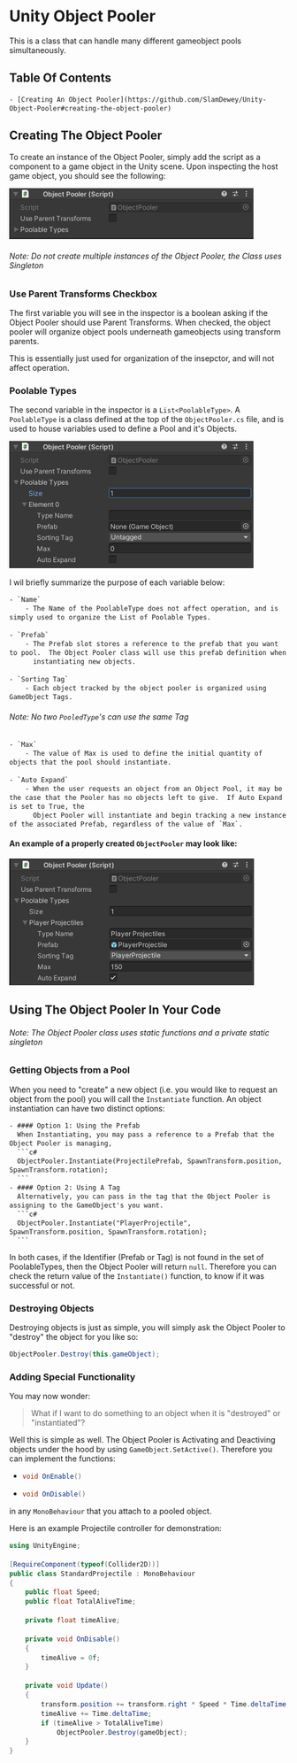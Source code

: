 # Unity Object Pooler

This is a class that can handle many different gameobject pools simultaneously.

## Table Of Contents
    - [Creating An Object Pooler](https://github.com/SlamDewey/Unity-Object-Pooler#creating-the-object-pooler)

## Creating The Object Pooler

To create an instance of the Object Pooler, simply add the script as a component to a game object in the Unity scene.
Upon inspecting the host game object, you should see the following:

![A blank object pooler](/images/1.png)

###### _Note: Do not create multiple instances of the Object Pooler, the Class uses Singleton_

### Use Parent Transforms Checkbox
The first variable you will see in the inspector is a boolean asking if the Object Pooler should use Parent Transforms.
When checked, the object pooler will organize object pools underneath gameobjects using transform parents.  

This is essentially just used for organization of the insepctor, and will not affect operation.

### Poolable Types
The second variable in the inspector is a `List<PoolableType>`. A `PoolableType` is a class defined at the top of the `ObjectPooler.cs`
file, and is used to house variables used to define a Pool and it's Objects.

![Creating the first PoolableType](/images/2.png)

I wil briefly summarize the purpose of each variable below:

    - `Name`
        - The Name of the PoolableType does not affect operation, and is simply used to organize the List of Poolable Types.

    - `Prefab`
        - The Prefab slot stores a reference to the prefab that you want to pool.  The Object Pooler class will use this prefab definition when
          instantiating new objects.

    - `Sorting Tag`
        - Each object tracked by the object pooler is organized using GameObject Tags.

###### _Note: No two `PooledType`'s can use the same Tag_
    - `Max`
        - The value of Max is used to define the initial quantity of objects that the pool should instantiate.
        
    - `Auto Expand`
        - When the user requests an object from an Object Pool, it may be the case that the Pooler has no objects left to give.  If Auto Expand is set to True, the 
          Object Pooler will instantiate and begin tracking a new instance of the associated Prefab, regardless of the value of `Max`.

#### An example of a properly created `ObjectPooler` may look like:

![An Example of an object pooler](/images/3.png)


## Using The Object Pooler In Your Code
###### _Note: The Object Pooler class uses static functions and a private static singleton_

### Getting Objects from a Pool

When you need to "create" a new object (i.e. you would like to request an object from the pool) you will call the `Instantiate` function.
An object instantiation can have two distinct options:

    - #### Option 1: Using the Prefab
      When Instantiating, you may pass a reference to a Prefab that the Object Pooler is managing,
      ```c#
      ObjectPooler.Instantiate(ProjectilePrefab, SpawnTransform.position, SpawnTransform.rotation);
      ```
    - #### Option 2: Using A Tag
      Alternatively, you can pass in the tag that the Object Pooler is assigning to the GameObject's you want.
      ```c#
      ObjectPooler.Instantiate("PlayerProjectile", SpawnTransform.position, SpawnTransform.rotation);
      ```
In both cases, if the Identifier (Prefab or Tag) is not found in the set of PoolableTypes, then the Object Pooler will return `null`.
Therefore you can check the return value of the `Instantiate()` function, to know if it was successful or not.


### Destroying Objects
Destroying objects is just as simple, you will simply ask the Object Pooler to "destroy" the object for you like so:
```c#
ObjectPooler.Destroy(this.gameObject);
```


### Adding Special Functionality
You may now wonder:
> What if I want to do something to an object when it is "destroyed" or "instantiated"?

Well this is simple as well.  The Object Pooler is Activating and Deactiving objects under the hood by using `GameObject.SetActive()`.  Therefore you can implement the functions:
  - ```c#
    void OnEnable()
    ```
  - ```c#
    void OnDisable()
    ```
in any `MonoBehaviour` that you attach to a pooled object.

Here is an example Projectile controller for demonstration:
```c#
using UnityEngine;

[RequireComponent(typeof(Collider2D))]
public class StandardProjectile : MonoBehaviour
{
    public float Speed;
    public float TotalAliveTime;
    
    private float timeAlive;

    private void OnDisable()
    {
        timeAlive = 0f;
    }

    private void Update()
    {
        transform.position += transform.right * Speed * Time.deltaTime;
        timeAlive += Time.deltaTime;
        if (timeAlive > TotalAliveTime)
            ObjectPooler.Destroy(gameObject);
    }
}
```



